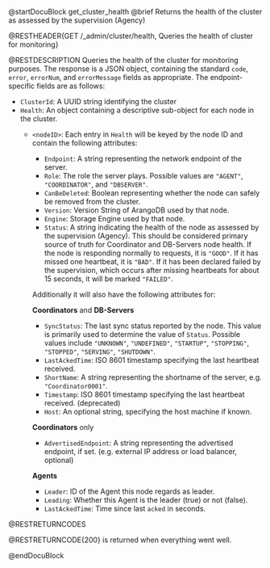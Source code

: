 
@startDocuBlock get_cluster_health
@brief Returns the health of the cluster as assessed by the supervision (Agency)

@RESTHEADER{GET /_admin/cluster/health, Queries the health of cluster for monitoring}

@RESTDESCRIPTION
Queries the health of the cluster for monitoring purposes. The response is a JSON object, containing the standard `code`, `error`, `errorNum`, and `errorMessage` fields as appropriate. The endpoint-specific fields are as follows:

- `ClusterId`: A UUID string identifying the cluster
- `Health`: An object containing a descriptive sub-object for each node in the cluster.
  - `<nodeID>`: Each entry in `Health` will be keyed by the node ID and contain the following attributes:
    - `Endpoint`: A string representing the network endpoint of the server.
    - `Role`: The role the server plays. Possible values are `"AGENT"`, `"COORDINATOR"`, and `"DBSERVER"`.
    - `CanBeDeleted`: Boolean representing whether the node can safely be removed from the cluster.
    - `Version`: Version String of ArangoDB used by that node.
    - `Engine`: Storage Engine used by that node.
    - `Status`: A string indicating the health of the node as assessed by the supervision (Agency). This should be considered primary source of truth for Coordinator and DB-Servers node health. If the node is responding normally to requests, it is `"GOOD"`. If it has missed one heartbeat, it is `"BAD"`. If it has been declared failed by the supervision, which occurs after missing heartbeats for about 15 seconds, it will be marked `"FAILED"`.

    Additionally it will also have the following attributes for:

    **Coordinators** and **DB-Servers**
    - `SyncStatus`: The last sync status reported by the node. This value is primarily used to determine the value of `Status`. Possible values include `"UNKNOWN"`, `"UNDEFINED"`, `"STARTUP"`, `"STOPPING"`, `"STOPPED"`, `"SERVING"`, `"SHUTDOWN"`.
    - `LastAckedTime`: ISO 8601 timestamp specifying the last heartbeat received.
    - `ShortName`: A string representing the shortname of the server, e.g. `"Coordinator0001"`.
    - `Timestamp`: ISO 8601 timestamp specifying the last heartbeat received. (deprecated)
    - `Host`: An optional string, specifying the host machine if known.

    **Coordinators** only
    - `AdvertisedEndpoint`: A string representing the advertised endpoint, if set. (e.g. external IP address or load balancer, optional)

    **Agents**
    - `Leader`: ID of the Agent this node regards as leader.
    - `Leading`: Whether this Agent is the leader (true) or not (false).
    - `LastAckedTime`: Time since last `acked` in seconds.

@RESTRETURNCODES

@RESTRETURNCODE{200}
is returned when everything went well.

@endDocuBlock
